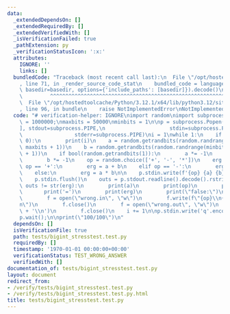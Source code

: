 ```yaml
---
data:
  _extendedDependsOn: []
  _extendedRequiredBy: []
  _extendedVerifiedWith: []
  _isVerificationFailed: true
  _pathExtension: py
  _verificationStatusIcon: ':x:'
  attributes:
    IGNORE: ''
    links: []
  bundledCode: "Traceback (most recent call last):\n  File \"/opt/hostedtoolcache/Python/3.12.1/x64/lib/python3.12/site-packages/onlinejudge_verify/documentation/build.py\"\
    , line 71, in _render_source_code_stat\n    bundled_code = language.bundle(stat.path,\
    \ basedir=basedir, options={'include_paths': [basedir]}).decode()\n          \
    \         ^^^^^^^^^^^^^^^^^^^^^^^^^^^^^^^^^^^^^^^^^^^^^^^^^^^^^^^^^^^^^^^^^^^^^^^^^^^^^^^^^\n\
    \  File \"/opt/hostedtoolcache/Python/3.12.1/x64/lib/python3.12/site-packages/onlinejudge_verify/languages/python.py\"\
    , line 96, in bundle\n    raise NotImplementedError\nNotImplementedError\n"
  code: "# verification-helper: IGNORE\nimport random\nimport subprocess\n\niterations\
    \ = 1000000;\nmaxbits = 50000\nminbits = 1\n\np = subprocess.Popen([\"./a.out\"\
    ], stdout=subprocess.PIPE,\n                     stdin=subprocess.PIPE,\n    \
    \                 stderr=subprocess.PIPE)\ni = 1\nwhile 1:\n    if (i % 1000 ==\
    \ 0):\n        print(i)\n    a = random.getrandbits(random.randrange(minbits,\
    \ maxbits + 1))\n    b = random.getrandbits(random.randrange(minbits, maxbits\
    \ + 1))\n    if bool(random.getrandbits(1)):\n        a *= -1\n    if bool(random.getrandbits(1)):\n\
    \        b *= -1\n    op = random.choice(['+', '-', '*'])\n    erg = 0\n    if\
    \ op == '+':\n        erg = a + b\n    elif op == '-':\n        erg = a - b\n\
    \    else:\n        erg = a * b\n\n    p.stdin.write(f'{op} {a} {b}\\n'.encode())\n\
    \    p.stdin.flush()\n    outs = p.stdout.readline().decode().rstrip()\n    if\
    \ outs != str(erg):\n        print(a)\n        print(op)\n        print(b)\n \
    \       print('=')\n        print(erg)\n        print(\"false:\")\n        print(outs)\n\
    \        f = open(\"wrong.in\", \"w\")\n        f.write(f\"{op}\\n{a}\\n{b}\\\
    n\")\n        f.close()\n        f = open(\"wrong.out\", \"w\")\n        f.write(str(erg)\
    \ + '\\n')\n        f.close()\n    i += 1\n\np.stdin.write('q'.encode())\np.stdin.flush()\n\
    p.wait();\n\nprint(\"100/100\")\n"
  dependsOn: []
  isVerificationFile: true
  path: tests/bigint_stresstest.test.py
  requiredBy: []
  timestamp: '1970-01-01 00:00:00+00:00'
  verificationStatus: TEST_WRONG_ANSWER
  verifiedWith: []
documentation_of: tests/bigint_stresstest.test.py
layout: document
redirect_from:
- /verify/tests/bigint_stresstest.test.py
- /verify/tests/bigint_stresstest.test.py.html
title: tests/bigint_stresstest.test.py
---
```

